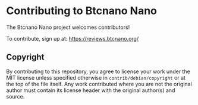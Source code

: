 Contributing to Btcnano Nano
===========================

The Btcnano Nano project welcomes contributors!

To contribute, sign up at: https://reviews.btcnano.org/


Copyright
---------

By contributing to this repository, you agree to license your work under the
MIT license unless specified otherwise in `contrib/debian/copyright` or at
the top of the file itself. Any work contributed where you are not the original
author must contain its license header with the original author(s) and source.
